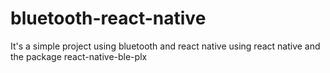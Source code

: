 # bluetooth-react-native
It's a simple project using bluetooth and react native
using react native and the package react-native-ble-plx 
